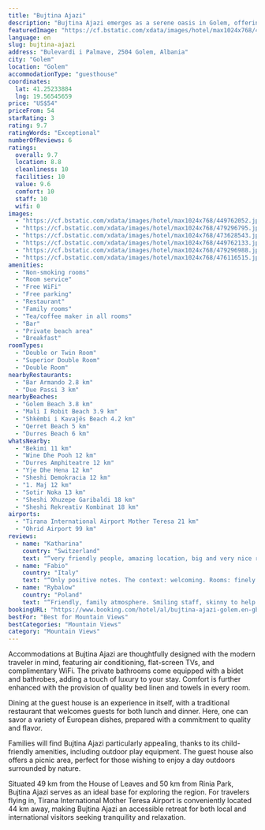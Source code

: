 ```yaml
---
title: "Bujtina Ajazi"
description: "Bujtina Ajazi emerges as a serene oasis in Golem, offering a unique blend of comfort and natural beauty, just 50 km away from the bustling Skanderbeg Square."
featuredImage: "https://cf.bstatic.com/xdata/images/hotel/max1024x768/449762052.jpg?k=cc9e75970d208f8262a2d304de8e20095ab172086291e31b78c1c4367496a65d&o=&hp=1"
language: en
slug: bujtina-ajazi
address: "Bulevardi i Palmave, 2504 Golem, Albania"
city: "Golem"
location: "Golem"
accommodationType: "guesthouse"
coordinates:
  lat: 41.25233884
  lng: 19.56545659
price: "US$54"
priceFrom: 54
starRating: 3
rating: 9.7
ratingWords: "Exceptional"
numberOfReviews: 6
ratings:
  overall: 9.7
  location: 8.8
  cleanliness: 10
  facilities: 10
  value: 9.6
  comfort: 10
  staff: 10
  wifi: 0
images:
  - "https://cf.bstatic.com/xdata/images/hotel/max1024x768/449762052.jpg?k=cc9e75970d208f8262a2d304de8e20095ab172086291e31b78c1c4367496a65d&o=&hp=1"
  - "https://cf.bstatic.com/xdata/images/hotel/max1024x768/479296795.jpg?k=5a817a15c2a96ae2869b184d4ac7fab99a9c194d9bff5707847b95817fd7bb10&o=&hp=1"
  - "https://cf.bstatic.com/xdata/images/hotel/max1024x768/473628543.jpg?k=64753628b06d1e50480482f5e0fe772c304efab81fc4ba7afb1f274cc45c0176&o=&hp=1"
  - "https://cf.bstatic.com/xdata/images/hotel/max1024x768/449762133.jpg?k=74fadc54326524d758aa05535038050c41d1d56011fd34733722439213ad6912&o=&hp=1"
  - "https://cf.bstatic.com/xdata/images/hotel/max1024x768/479296988.jpg?k=48de3a3ad0880e1c127d88d519eb43417187f849fa498107e71359460a38d73d&o=&hp=1"
  - "https://cf.bstatic.com/xdata/images/hotel/max1024x768/476116515.jpg?k=4ac382a43da3c46bbbf4e754a0f9e2e178ed181b954f7b0cacd665fa0c668e37&o=&hp=1"
amenities:
  - "Non-smoking rooms"
  - "Room service"
  - "Free WiFi"
  - "Free parking"
  - "Restaurant"
  - "Family rooms"
  - "Tea/coffee maker in all rooms"
  - "Bar"
  - "Private beach area"
  - "Breakfast"
roomTypes:
  - "Double or Twin Room"
  - "Superior Double Room"
  - "Double Room"
nearbyRestaurants:
  - "Bar Armando 2.8 km"
  - "Due Passi 3 km"
nearbyBeaches:
  - "Golem Beach 3.8 km"
  - "Mali I Robit Beach 3.9 km"
  - "Shkëmbi i Kavajës Beach 4.2 km"
  - "Qerret Beach 5 km"
  - "Durres Beach 6 km"
whatsNearby:
  - "Bekimi 11 km"
  - "Wine Dhe Pooh 12 km"
  - "Durres Amphiteatre 12 km"
  - "Yje Dhe Hena 12 km"
  - "Sheshi Demokracia 12 km"
  - "1. Maj 12 km"
  - "Sotir Noka 13 km"
  - "Sheshi Xhuzepe Garibaldi 18 km"
  - "Sheshi Rekreativ Kombinat 18 km"
airports:
  - "Tirana International Airport Mother Teresa 21 km"
  - "Ohrid Airport 99 km"
reviews:
  - name: "Katharina"
    country: "Switzerland"
    text: "“very friendly people, amazing location, big and very nice room, excellent dinner and breakfast, amazing view.”"
  - name: "Fabio"
    country: "Italy"
    text: "“Only positive notes. The context: welcoming. Rooms: finely furnished and equipped with all the comforts (hairdryer, slippers, toothpaste, toothbrushes, etc.). The structure: beautiful, resurrected by an old farmhouse, with a concept between modern...”"
  - name: "Rybalow"
    country: "Poland"
    text: "“Friendly, family atmosphere. Smiling staff, skinny to help. Evenings spent on the terrace listening to music are a pleasant ending to the day. The hostel is located on a hill, away from the crowds of tourists, with a beautiful view of the hills....”"
bookingURL: "https://www.booking.com/hotel/al/bujtina-ajazi-golem.en-gb.html?aid=8035640"
bestFor: "Best for Mountain Views"
bestCategories: "Mountain Views"
category: "Mountain Views"
---
```


Accommodations at Bujtina Ajazi are thoughtfully designed with the modern traveler in mind, featuring air conditioning, flat-screen TVs, and complimentary WiFi. The private bathrooms come equipped with a bidet and bathrobes, adding a touch of luxury to your stay. Comfort is further enhanced with the provision of quality bed linen and towels in every room.

Dining at the guest house is an experience in itself, with a traditional restaurant that welcomes guests for both lunch and dinner. Here, one can savor a variety of European dishes, prepared with a commitment to quality and flavor.

Families will find Bujtina Ajazi particularly appealing, thanks to its child-friendly amenities, including outdoor play equipment. The guest house also offers a picnic area, perfect for those wishing to enjoy a day outdoors surrounded by nature.

Situated 49 km from the House of Leaves and 50 km from Rinia Park, Bujtina Ajazi serves as an ideal base for exploring the region. For travelers flying in, Tirana International Mother Teresa Airport is conveniently located 44 km away, making Bujtina Ajazi an accessible retreat for both local and international visitors seeking tranquility and relaxation.